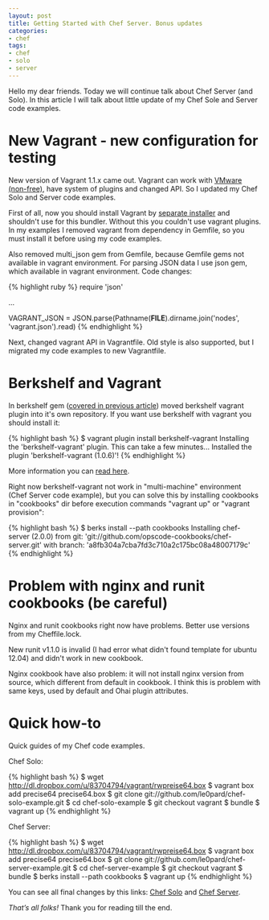 ```yaml
---
layout: post
title: Getting Started with Chef Server. Bonus updates
categories:
- chef
tags:
- chef
- solo
- server
---
```

Hello my dear friends. Today we will continue talk about Chef Server (and Solo). In this article I will talk about little update of my Chef Sole and Server code examples.

# New Vagrant - new configuration for testing

New version of Vagrant 1.1.x came out. Vagrant can work with [VMware (non-free)](http://www.vagrantup.com/vmware), have system of plugins and changed API. So I updated my Chef Solo and Server code examples.

First of all, now you should install Vagrant by [separate installer](http://downloads.vagrantup.com/) and shouldn't use for this bundler. Without this you couldn't use vagrant plugins. In my examples I removed vagrant from dependency in Gemfile, so you must install it before using my code examples.

Also removed multi\_json gem from Gemfile, because Gemfile gems not available in vagrant environment. For parsing JSON data I use json gem, which available in vagrant environment. Code changes:

{% highlight ruby %}
require 'json'

...

VAGRANT_JSON = JSON.parse(Pathname(__FILE__).dirname.join('nodes', 'vagrant.json').read)
{% endhighlight %}

Next, changed vagrant API in Vagrantfile. Old style is also supported, but I migrated my code examples to new Vagrantfile.

# Berkshelf and Vagrant

In berkshelf gem ([covered in previous article](/2013/02/17/chef-server-getting-started-part-1/)) moved berkshelf vagrant plugin into it's own repository. If you want use berkshelf with vagrant you should install it:

{% highlight bash %}
$ vagrant plugin install berkshelf-vagrant
Installing the 'berkshelf-vagrant' plugin. This can take a few minutes...
Installed the plugin 'berkshelf-vagrant (1.0.6)'!
{% endhighlight %}

More information you can [read here](http://berkshelf.com/).

Right now berkshelf-vagrant not work in "multi-machine" environment (Chef Server code example), but you can solve this by installing cookbooks in "cookbooks" dir before execution commands "vagrant up" or "vagrant provision":

{% highlight bash %}
$ berks install --path cookbooks
Installing chef-server (2.0.0) from git: 'git://github.com/opscode-cookbooks/chef-server.git' with branch: 'a8fb304a7cba7fd3c710a2c175bc08a48007179c'
{% endhighlight %}

# Problem with nginx and runit cookbooks (be careful)

Nginx and runit cookbooks right now have problems. Better use versions from my Cheffile.lock.

New runit v1.1.0 is invalid (I had error what didn't found template for ubuntu 12.04) and didn't work in new cookbook.

Nginx cookbook have also problem: it will not install nginx version from source, which different from default in cookbook. I think this is problem with same keys, used by default and Ohai plugin attributes.

# Quick how-to

Quick guides of my Chef code examples.

Chef Solo:

{% highlight bash %}
$ wget http://dl.dropbox.com/u/83704794/vagrant/rwpreise64.box
$ vagrant box add precise64 precise64.box
$ git clone git://github.com/le0pard/chef-solo-example.git
$ cd chef-solo-example
$ git checkout vagrant
$ bundle
$ vagrant up
{% endhighlight %}

Chef Server:

{% highlight bash %}
$ wget http://dl.dropbox.com/u/83704794/vagrant/rwpreise64.box
$ vagrant box add precise64 precise64.box
$ git clone git://github.com/le0pard/chef-server-example.git
$ cd chef-server-example
$ git checkout vagrant
$ bundle
$ berks install --path cookbooks
$ vagrant up
{% endhighlight %}

You can see all final changes by this links: [Chef Solo](https://github.com/le0pard/chef-solo-example/tree/vagrant) and [Chef Server](https://github.com/le0pard/chef-server-example/tree/vagrant).


*That’s all folks!* Thank you for reading till the end.
